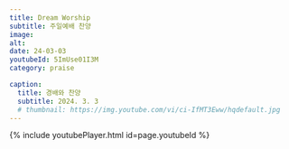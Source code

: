 ```yaml
---
title: Dream Worship
subtitle: 주일예배 찬양
image:
alt:
date: 24-03-03
youtubeId: 5ImUse01I3M
category: praise

caption:
  title: 경배와 찬양
  subtitle: 2024. 3. 3
  # thumbnail: https://img.youtube.com/vi/ci-IfMT3Eww/hqdefault.jpg
---
```


{% include youtubePlayer.html id=page.youtubeId %}
